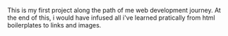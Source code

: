 This is my first project along the path of me web development journey.
At the end of this, i would have infused all i've learned pratically from 
html boilerplates to links and images.